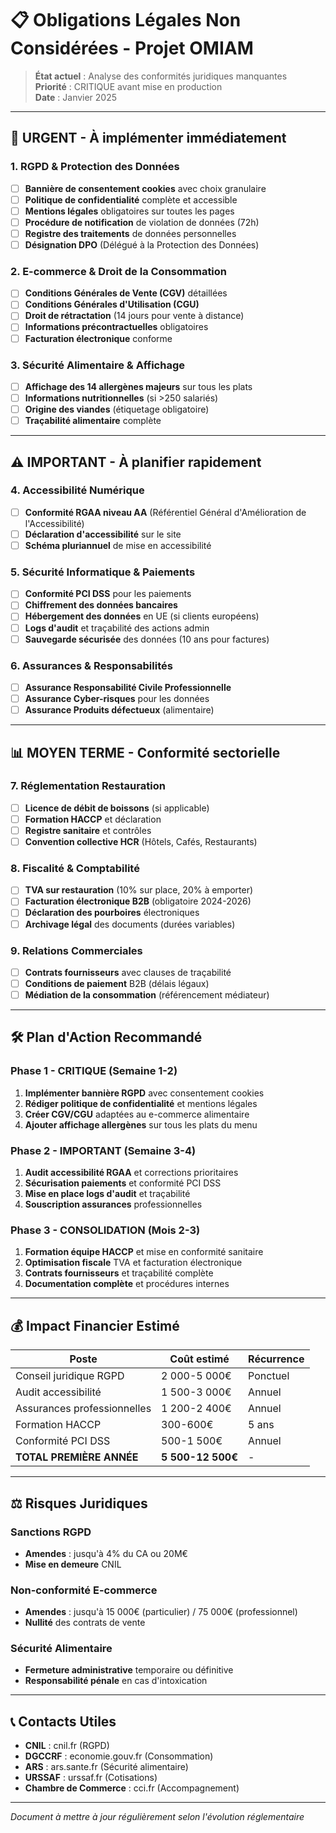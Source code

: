# 📋 Obligations Légales Non Considérées - Projet OMIAM

> **État actuel** : Analyse des conformités juridiques manquantes  
> **Priorité** : CRITIQUE avant mise en production  
> **Date** : Janvier 2025

---

## 🚨 URGENT - À implémenter immédiatement

### 1. **RGPD & Protection des Données**
- [ ] **Bannière de consentement cookies** avec choix granulaire
- [ ] **Politique de confidentialité** complète et accessible
- [ ] **Mentions légales** obligatoires sur toutes les pages
- [ ] **Procédure de notification** de violation de données (72h)
- [ ] **Registre des traitements** de données personnelles
- [ ] **Désignation DPO** (Délégué à la Protection des Données)

### 2. **E-commerce & Droit de la Consommation**
- [ ] **Conditions Générales de Vente (CGV)** détaillées
- [ ] **Conditions Générales d'Utilisation (CGU)**
- [ ] **Droit de rétractation** (14 jours pour vente à distance)
- [ ] **Informations précontractuelles** obligatoires
- [ ] **Facturation électronique** conforme

### 3. **Sécurité Alimentaire & Affichage**
- [ ] **Affichage des 14 allergènes majeurs** sur tous les plats
- [ ] **Informations nutritionnelles** (si >250 salariés)
- [ ] **Origine des viandes** (étiquetage obligatoire)
- [ ] **Traçabilité alimentaire** complète

---

## ⚠️ IMPORTANT - À planifier rapidement

### 4. **Accessibilité Numérique**
- [ ] **Conformité RGAA niveau AA** (Référentiel Général d'Amélioration de l'Accessibilité)
- [ ] **Déclaration d'accessibilité** sur le site
- [ ] **Schéma pluriannuel** de mise en accessibilité

### 5. **Sécurité Informatique & Paiements**
- [ ] **Conformité PCI DSS** pour les paiements
- [ ] **Chiffrement des données bancaires**
- [ ] **Hébergement des données** en UE (si clients européens)
- [ ] **Logs d'audit** et traçabilité des actions admin
- [ ] **Sauvegarde sécurisée** des données (10 ans pour factures)

### 6. **Assurances & Responsabilités**
- [ ] **Assurance Responsabilité Civile Professionnelle**
- [ ] **Assurance Cyber-risques** pour les données
- [ ] **Assurance Produits défectueux** (alimentaire)

---

## 📊 MOYEN TERME - Conformité sectorielle

### 7. **Réglementation Restauration**
- [ ] **Licence de débit de boissons** (si applicable)
- [ ] **Formation HACCP** et déclaration
- [ ] **Registre sanitaire** et contrôles
- [ ] **Convention collective HCR** (Hôtels, Cafés, Restaurants)

### 8. **Fiscalité & Comptabilité**
- [ ] **TVA sur restauration** (10% sur place, 20% à emporter)
- [ ] **Facturation électronique B2B** (obligatoire 2024-2026)
- [ ] **Déclaration des pourboires** électroniques
- [ ] **Archivage légal** des documents (durées variables)

### 9. **Relations Commerciales**
- [ ] **Contrats fournisseurs** avec clauses de traçabilité
- [ ] **Conditions de paiement** B2B (délais légaux)
- [ ] **Médiation de la consommation** (référencement médiateur)

---

## 🛠️ Plan d'Action Recommandé

### Phase 1 - CRITIQUE (Semaine 1-2)
1. **Implémenter bannière RGPD** avec consentement cookies
2. **Rédiger politique de confidentialité** et mentions légales
3. **Créer CGV/CGU** adaptées au e-commerce alimentaire
4. **Ajouter affichage allergènes** sur tous les plats du menu

### Phase 2 - IMPORTANT (Semaine 3-4)
1. **Audit accessibilité RGAA** et corrections prioritaires
2. **Sécurisation paiements** et conformité PCI DSS
3. **Mise en place logs d'audit** et traçabilité
4. **Souscription assurances** professionnelles

### Phase 3 - CONSOLIDATION (Mois 2-3)
1. **Formation équipe HACCP** et mise en conformité sanitaire
2. **Optimisation fiscale** TVA et facturation électronique
3. **Contrats fournisseurs** et traçabilité complète
4. **Documentation complète** et procédures internes

---

## 💰 Impact Financier Estimé

| Poste | Coût estimé | Récurrence |
|-------|-------------|------------|
| Conseil juridique RGPD | 2 000-5 000€ | Ponctuel |
| Audit accessibilité | 1 500-3 000€ | Annuel |
| Assurances professionnelles | 1 200-2 400€ | Annuel |
| Formation HACCP | 300-600€ | 5 ans |
| Conformité PCI DSS | 500-1 500€ | Annuel |
| **TOTAL PREMIÈRE ANNÉE** | **5 500-12 500€** | - |

---

## ⚖️ Risques Juridiques

### Sanctions RGPD
- **Amendes** : jusqu'à 4% du CA ou 20M€
- **Mise en demeure** CNIL

### Non-conformité E-commerce
- **Amendes** : jusqu'à 15 000€ (particulier) / 75 000€ (professionnel)
- **Nullité** des contrats de vente

### Sécurité Alimentaire
- **Fermeture administrative** temporaire ou définitive
- **Responsabilité pénale** en cas d'intoxication

---

## 📞 Contacts Utiles

- **CNIL** : cnil.fr (RGPD)
- **DGCCRF** : economie.gouv.fr (Consommation)
- **ARS** : ars.sante.fr (Sécurité alimentaire)
- **URSSAF** : urssaf.fr (Cotisations)
- **Chambre de Commerce** : cci.fr (Accompagnement)

---

*Document à mettre à jour régulièrement selon l'évolution réglementaire*